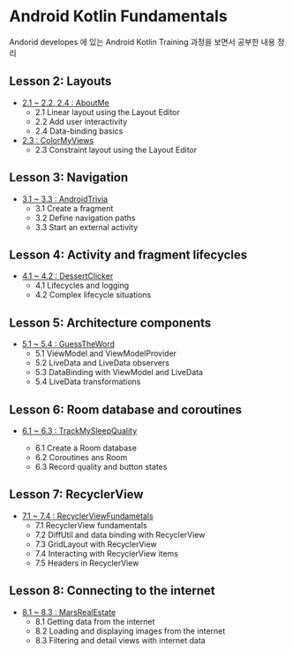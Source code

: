 # Android Kotlin Fundamentals

Andorid developes 에 있는 Android Kotlin Training 과정을 보면서 공부한 내용 정리

## Lesson 2: Layouts

- [2.1 ~ 2.2,  2.4 : AboutMe](./AboutMe) 
  - 2.1 Linear layout using the Layout Editor
  - 2.2 Add user interactivity
  - 2.4 Data-binding basics
- [2.3 : ColorMyViews](./ColorMyViews)
  - 2.3 Constraint layout using the Layout Editor



## Lesson 3: Navigation

- [3.1 ~ 3.3 : AndroidTrivia](./AndroidTrivia)
  - 3.1 Create a fragment
  - 3.2 Define navigation paths
  - 3.3 Start an external activity



## Lesson 4: Activity and fragment lifecycles

- [4.1 ~ 4.2 : DessertClicker](./DessertClicker)
  - 4.1 Lifecycles and logging
  - 4.2 Complex lifecycle situations



## Lesson 5: Architecture components

- [5.1 ~ 5.4 : GuessTheWord](./GuessTheWord)
  - 5.1 ViewModel and ViewModelProvider
  - 5.2 LiveData and LiveData observers
  - 5.3 DataBinding with ViewModel and LiveData
  - 5.4 LiveData transformations



## Lesson 6: Room database and coroutines

- [6.1 ~ 6.3 : TrackMySleepQuality](./TrackMySleepQuality)

  - 6.1 Create a Room database
  - 6.2 Coroutines ans Room
  - 6.3 Record quality and button states

  

## Lesson 7: RecyclerView

- [7.1 ~ 7.4 : RecyclerViewFundametals](./RecyclerViewFundamentals)
  - 7.1 RecyclerView fundamentals
  - 7.2 DiffUtil and data binding with RecyclerView
  - 7.3 GridLayout with RecyclerView
  - 7.4 Interacting with RecyclerView items
  - 7.5 Headers in RecyclerView



## Lesson 8: Connecting to the internet

- [8.1 ~ 8.3 : MarsRealEstate](./MarsRealEstate)
  - 8.1 Getting data from the internet
  - 8.2 Loading and displaying images from the internet
  - 8.3 Filtering and detail views with internet data
